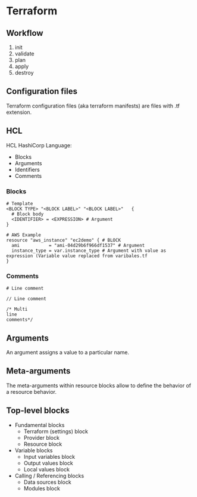 # Terraform

## Workflow

1. init
2. validate
3. plan
4. apply
5. destroy

## Configuration files

Terraform configuration files (aka terraform manifests) are files with .tf extension.

## HCL

HCL HashiCorp Language:
- Blocks
- Arguments
- Identifiers
- Comments

### Blocks

```
# Template
<BLOCK TYPE> "<BLOCK LABEL>" "<BLOCK LABEL>"   {
  # Block body
  <IDENTIFIER> = <EXPRESSION> # Argument
}
```

```
# AWS Example
resource "aws_instance" "ec2demo" { # BLOCK
  ami           = "ami-04d29b6f966df1537" # Argument
  instance_type = var.instance_type # Argument with value as expression (Variable value replaced from varibales.tf
}
```

### Comments

```
# Line comment

// Line comment

/* Multi
line
comments*/
```

## Arguments
An argument assigns a value to a particular name.

## Meta-arguments
The meta-arguments within resource blocks allow to define the behavior of a resource behavior.


## Top-level blocks

- Fundamental blocks
    - Terraform (settings) block
    - Provider block
    - Resource block
- Variable blocks
    - Input variables block
    - Output values block
    - Local values block
- Calling / Referencing blocks
    - Data sources block
    - Modules block